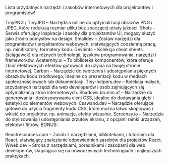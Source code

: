 Lista przydatnych narzędzi i zasobów internetowych dla projektantów i programistów!

TinyPNG / TinyJPG – Narzędzia online do optymalizacji obrazów PNG i JPEG, które redukują rozmiar pliku bez znaczącej utraty jakości.
Shots – Serwis oferujący inspiracje i zasoby dla projektantów UI, mogący służyć jako źródło pomysłów na design.
Smalldev – Zestaw narzędzi dla programistów i projektantów webowych, ułatwiających codzienną pracę, np. minifikatory, formatery kodu.
Devhints – Kolekcja cheat sheets (ściągawek) dla różnych technologii, języków programowania, narzędzi i frameworków.
Aceternity.ui – To biblioteka komponentów, która oferuje zbiór efektownych efektów gotowych do użycia na twojej stronie internetowej.
Carbon – Narzędzie do tworzenia i udostępniania pięknych obrazków kodu źródłowego, idealne do prezentacji kodu w mediach społecznościowych lub dokumentacji.
Tiny-helpers.dev – Kolekcja małych, przydatnych narzędzi dla web developerów i osób zajmujących się optymalizacją stron internetowych.
Shadows.brumm.af – Narzędzie do generowania i dostosowywania cieni CSS, idealne do dodawania głębi i estetyki do elementów webowych.
Csswand.dev – Narzędzie oferujące gotowe do użycia fragmenty kodu CSS, które można łatwo skopiować i wkleić do projektów, np. animacje, efekty wizualne.
Screenzy.io – Narzędzie do stylizowania i udostępniania zrzutów ekranu, z opcjami ramki urządzeń, efektów i filtrów.
BONUS:

Reactresources.com – Zasób z narzędziami, bibliotekami, i tutoriami dla React, ułatwiający znalezienie odpowiednich zasobów dla projektów React.
Wweb.dev – Strona z narzędziami, poradnikami i zasobami dla web developerów, skupiająca się na nowoczesnych technologiach i najlepszych praktykach.
